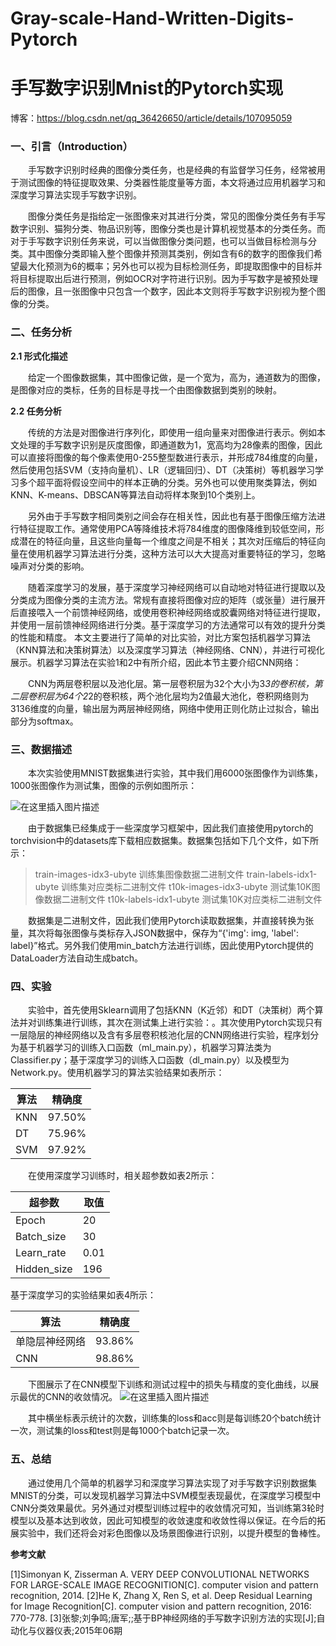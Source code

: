 # Gray-scale-Hand-Written-Digits-Pytorch
# 手写数字识别Mnist的Pytorch实现
博客：https://blog.csdn.net/qq_36426650/article/details/107095059
### 一、引言（Introduction）

&emsp;&emsp;手写数字识别时经典的图像分类任务，也是经典的有监督学习任务，经常被用于测试图像的特征提取效果、分类器性能度量等方面，本文将通过应用机器学习和深度学习算法实现手写数字识别。

&emsp;&emsp;图像分类任务是指给定一张图像来对其进行分类，常见的图像分类任务有手写数字识别、猫狗分类、物品识别等，图像分类也是计算机视觉基本的分类任务。而对于手写数字识别任务来说，可以当做图像分类问题，也可以当做目标检测与分类。其中图像分类即输入整个图像并预测其类别，例如含有6的数字的图像我们希望最大化预测为6的概率；另外也可以视为目标检测任务，即提取图像中的目标并将目标提取出后进行预测，例如OCR对字符进行识别。因为手写数字是被预处理后的图像，且一张图像中只包含一个数字，因此本文则将手写数字识别视为整个图像的分类。

### 二、任务分析

**2.1 形式化描述**

&emsp;&emsp;给定一个图像数据集，其中图像记做，是一个宽为，高为，通道数为的图像，是图像对应的类标，任务的目标是寻找一个由图像数据到类别的映射。

**2.2 任务分析**

&emsp;&emsp;传统的方法是对图像进行序列化，即使用一组向量来对图像进行表示。例如本文处理的手写数字识别是灰度图像，即通道数为1，宽高均为28像素的图像，因此可以直接将图像的每个像素使用0-255整型数进行表示，并形成784维度的向量，然后使用包括SVM（支持向量机）、LR（逻辑回归）、DT（决策树）等机器学习学习多个超平面将假设空间中的样本正确的分类。另外也可以使用聚类算法，例如KNN、K-means、DBSCAN等算法自动将样本聚到10个类别上。

&emsp;&emsp;另外由于手写数字相同类别之间会存在相关性，因此也有基于图像压缩方法进行特征提取工作。通常使用PCA等降维技术将784维度的图像降维到较低空间，形成潜在的特征向量，且这些向量每一个维度之间是不相关；其次对压缩后的特征向量在使用机器学习算法进行分类，这种方法可以大大提高对重要特征的学习，忽略噪声对分类的影响。

&emsp;&emsp;随着深度学习的发展，基于深度学习神经网络可以自动地对特征进行提取以及分类成为图像分类的主流方法。常规有直接将图像对应的矩阵（或张量）进行展开后直接喂入一个前馈神经网络，或使用卷积神经网络或胶囊网络对特征进行提取，并使用一层前馈神经网络进行分类。基于深度学习的方法通常可以有效的提升分类的性能和精度。
本文主要进行了简单的对比实验，对比方案包括机器学习算法（KNN算法和决策树算法）以及深度学习算法（神经网络、CNN），并进行可视化展示。机器学习算法在实验1和2中有所介绍，因此本节主要介绍CNN网络：

&emsp;&emsp;CNN为两层卷积层以及池化层。第一层卷积层为32个大小为3*3的卷积核，第二层卷积层为64个2*2的卷积核，两个池化层均为2值最大池化，卷积网络则为3136维度的向量，输出层为两层神经网络，网络中使用正则化防止过拟合，输出部分为softmax。

### 三、数据描述

&emsp;&emsp;本次实验使用MNIST数据集进行实验，其中我们用6000张图像作为训练集，1000张图像作为测试集，图像的示例如图所示：

![在这里插入图片描述](https://img-blog.csdnimg.cn/20200702231243581.png?x-oss-process=image/watermark,type_ZmFuZ3poZW5naGVpdGk,shadow_10,text_aHR0cHM6Ly9ibG9nLmNzZG4ubmV0L3FxXzM2NDI2NjUw,size_16,color_FFFFFF,t_70#pic_center)

&emsp;&emsp;由于数据集已经集成于一些深度学习框架中，因此我们直接使用pytorch的torchvision中的datasets库下载相应数据集。数据集包括如下几个文件，如下所示：

> train-images-idx3-ubyte	训练集图像数据二进制文件
> train-labels-idx1-ubyte	训练集对应类标二进制文件
> t10k-images-idx3-ubyte	测试集10K图像数据二进制文件
> t10k-labels-idx1-ubyte	测试集10K对应类标二进制文件

&emsp;&emsp;数据集是二进制文件，因此我们使用Pytorch读取数据集，并直接转换为张量，其次将每张图像与类标存入JSON数据中，保存为“{'img': img, 'label': label}”格式。另外我们使用min_batch方法进行训练，因此使用Pytorch提供的DataLoader方法自动生成batch。

### 四、实验

&emsp;&emsp;实验中，首先使用Sklearn调用了包括KNN（K近邻）和DT（决策树）两个算法并对训练集进行训练，其次在测试集上进行实验：。其次使用Pytorch实现只有一层隐层的神经网络以及含有多层卷积核池化层的CNN网络进行实验，程序划分为基于机器学习的训练入口函数（ml_main.py），机器学习算法类为Classifier.py；基于深度学习的训练入口函数（dl_main.py）以及模型为Network.py。使用机器学习的算法实验结果如表所示：

|算法|	精确度|
|--|--|
|KNN	|97.50%|
|DT	|75.96%|
|SVM	|97.92%|

&emsp;&emsp;在使用深度学习训练时，相关超参数如表2所示：

|超参数	|取值|
|--|--|
|Epoch|	20|
|Batch_size|	30|
|Learn_rate|	0.01|
|Hidden_size	|196|

基于深度学习的实验结果如表4所示：

|算法	|精确度|
|--|--|
|单隐层神经网络|	93.86%|
|CNN|	98.86%|

&emsp;&emsp;下图展示了在CNN模型下训练和测试过程中的损失与精度的变化曲线，以展示最优的CNN的收敛情况。
![在这里插入图片描述](https://img-blog.csdnimg.cn/2020070223172954.png?x-oss-process=image/watermark,type_ZmFuZ3poZW5naGVpdGk,shadow_10,text_aHR0cHM6Ly9ibG9nLmNzZG4ubmV0L3FxXzM2NDI2NjUw,size_16,color_FFFFFF,t_70)

&emsp;&emsp;其中横坐标表示统计的次数，训练集的loss和acc则是每训练20个batch统计一次，测试集的loss和test则是每1000个batch记录一次。

### 五、总结

&emsp;&emsp;通过使用几个简单的机器学习和深度学习算法实现了对手写数字识别数据集MNIST的分类，可以发现机器学习算法中SVM模型表现最优，在深度学习模型中CNN分类效果最优。另外通过对模型训练过程中的收敛情况可知，当训练第3轮时模型以及基本达到收敛，因此可知模型的收敛速度和收敛性得以保证。在今后的拓展实验中，我们还将会对彩色图像以及场景图像进行识别，以提升模型的鲁棒性。


**参考文献**

[1]Simonyan K, Zisserman A. VERY DEEP CONVOLUTIONAL NETWORKS FOR LARGE-SCALE IMAGE RECOGNITION[C]. computer vision and pattern recognition, 2014.
[2]He K, Zhang X, Ren S, et al. Deep Residual Learning for Image Recognition[C]. computer vision and pattern recognition, 2016: 770-778.
[3]张黎;刘争鸣;唐军;;基于BP神经网络的手写数字识别方法的实现[J];自动化与仪器仪表;2015年06期
